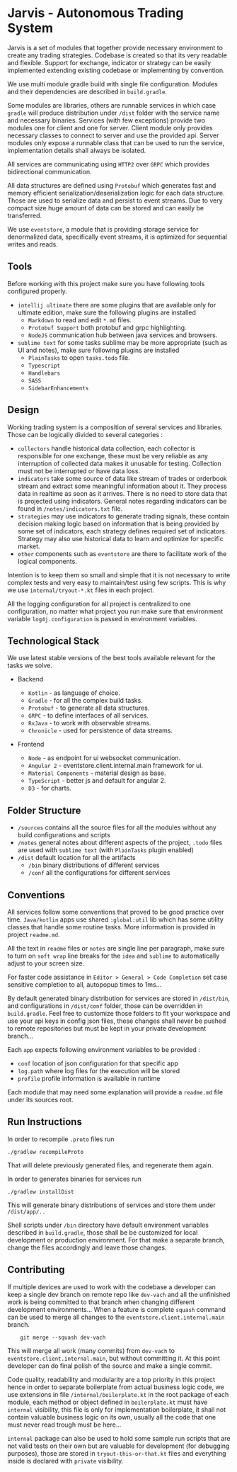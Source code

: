 # Jarvis - Autonomous Trading System

Jarvis is a set of modules that together provide necessary environment to create any trading strategies. Codebase is created so that its very readable and flexible. Support for exchange, indicator or strategy can be easily implemented extending existing codebase or implementing by convention.

We use multi module gradle build with single file configuration. Modules and their dependencies are described in `build.gradle`.

Some modules are libraries, others are runnable services in which case `gradle` will produce distribution under `/dist` folder with the service name and necessary binaries. Services (with few exceptions) provide two modules one for client and one for server. Client module only provides necessary classes to connect to server and use the provided api. Server modules only expose a runnable class that can be used to run the service, implementation details shall always be isolated.

All services are communicating using `HTTP2` over `GRPC` which provides bidirectional communication.

All data structures are defined using `Protobuf` which generates fast and memory efficient serialization/deserialization logic for each data structure. Those are used to serialize data and persist to event streams. Due to very compact size huge amount of data can be stored and can easily be transferred.

We use `eventstore`, a module that is providing storage service for denormalized data, specifically event streams, it is optimized for sequential writes and reads.


## Tools

Before working with this project make sure you have following tools configured properly.
* `intellij ultimate` there are some plugins that are available only for ultimate edition,
make sure the following plugins are installed
    * `Markdown` to read and edit `*.md` files.
    * `Protobuf Support` both protobuf and grpc highlighting.
    * `NodeJS` communication hub between java services and browsers.
* `sublime text` for some tasks sublime may be more appropriate (such as UI and notes), make sure following plugins are installed
    * `PlainTasks` to open `tasks.todo` file.
    * `Typescript`
    * `Handlebars`
    * `SASS`
    * `SidebarEnhancements`


## Design


 Working trading system is a composition of several services and libraries. Those can be logically divided to several categories :

 * `collectors` handle historical data collection, each collector is responsible for one exchange, these must be very reliable as any interruption of collected data makes it unusable for testing. Collection must not be interrupted or have data loss.
 * `indicators` take some source of data like stream of trades or orderbook stream and extract some meaningful information about it. They process data in realtime as soon as it arrives. There is no need to store data that is projected using indicators. General notes regarding indicators can be found in `/notes/indicators.txt` file.
 * `strategies` may use indicators to generate trading signals, these contain decision making logic based on information that is being provided by some set of indicators, each strategy defines required set of indicators. Strategy may also use historical data to learn and optimize for specific market.
 * `other` components such as `eventstore` are there to facilitate work of the logical components.

Intention is to keep them so small and simple that it is not necessary to write complex tests and very easy to maintain/test using few scripts. This is why we use `internal/tryout-*.kt` files in each project.

All the logging configuration for all project is centralized to one configuration, no matter what project you run make sure that environment variable `log4j.configuration` is passed in environment variables.

## Technological Stack


We use latest stable versions of the best tools available relevant for the tasks we solve.

* Backend
    * `Kotlin` - as language of choice.
    * `Gradle` - for all the complex build tasks.
    * `Protobuf` - to generate all data structures.
    * `GRPC` - to define interfaces of all services.
    * `RxJava` - to work with observable streams.
    * `Chronicle` - used for persistence of data streams.

* Frontend
    * `Node` - as endpoint for ui websocket communication.
    * `Angular 2` - eventstore.client.internal.main framework for ui.
    * `Material Components` - material design as base.
    * `TypeScript` - better js and default for angular 2.
    * `D3` - for charts.


## Folder Structure


* `/sources` contains all the source files for all the modules without any build configurations and scripts
* `/notes` general notes about different aspects of the project, `.todo` files
are used with `sublime text` (with `PlainTasks` plugin enabled)
* `/dist` default location for all the artifacts
    * `/bin` binary distributions of different services
    * `/conf` all the configurations for different services


## Conventions

All services follow some conventions that proved to be good practice over time. `Java/kotlin` apps use shared `:global:util` lib which has some utility classes that handle some routine tasks. More information is provided in project `readme.md`.

All the text in `readme` files or `notes` are single line per paragraph, make sure to turn on `soft wrap` line breaks for the `idea` and `sublime` to automatically adjust to your screen size.

For faster code assistance in `Editor > General > Code Completion` set case sensitive completion to all, autopopup times to 1ms...

By default generated binary distribution for services are stored in `/dist/bin`, and configurations in `/dist/conf` folder, those can be overridden in `build.gradle`. Feel free to customize those folders to fit your workspace and use your api keys in config json files, these changes shall never be pushed to remote repositories but must be kept in your private development branch...

Each `app` expects following environment variables to be provided :
* `conf` location of json configuration for that specific app
* `log.path` where log files for the execution will be stored
* `profile` profile information is available in runtime

Each module that may need some explanation will provide a `readme.md` file under its sources root.

## Run Instructions

In order to recompile `.proto` files run

    ./gradlew recompileProto

That will delete previously generated files, and regenerate them again.

In order to generates binaries for services run

    ./gradlew installDist

This will generate binary distributions of services and store them under `/dist/app/..`

Shell scripts under `/bin` directory have default environment variables described in `build.gradle`, those shall be be customized for local development or production environment. For that make a separate branch, change the files accordingly and leave those changes.

## Contributing

If multiple devices are used to work with the codebase a developer can keep a single dev branch on remote repo like `dev-vach` and all the unfinished work is being committed to that branch when changing different development environments... When a feature is complete `squash` command can be used to merge all changes to the `eventstore.client.internal.main` branch.

```
    git merge --squash dev-vach
```

This will merge all work (many commits) from `dev-vach` to `eventstore.client.internal.main`, but without committing it. At this point developer can do final polish of the source and make a single commit.

Code quality, readability and modularity are a top priority in this project hence in order to separate boilerplate from actual business logic code, we use extensions  in file `/internal/boilerplate.kt` in the root package of each module, each method or object defined in `boilerplate.kt` must have `internal` visibility, this file is only for implementation boilerplate, it shall not contain valuable business logic on its own, usually all the code that one must never read trough must be here...

`internal` package can also be used to hold some sample run scripts that are not valid tests on their own but are valuable for development (for debugging purposes), those are stored in `tryout-this-or-that.kt` files and everything inside is declared with `private` visibility.